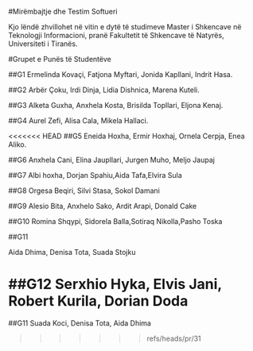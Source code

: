 #Mirëmbajtje dhe Testim Softueri

Kjo lëndë zhvillohet në vitin e dytë të studimeve Master i Shkencave në Teknologji Informacioni, pranë Fakultetit të Shkencave të Natyrës, Universiteti i Tiranës.

#Grupet e Punës të Studentëve


##G1
Ermelinda Kovaçi, Fatjona Myftari, Jonida Kapllani, Indrit Hasa.

##G2
Arbër Çoku, Irdi Dinja, Lidia Dishnica, Marena Kuteli.

##G3
Alketa Guxha, Anxhela Kosta, Brisilda Topllari, Eljona Kenaj.

##G4
Aurel Zefi, Alisa Cala, Mikela Hallaci.

<<<<<<< HEAD
##G5
Eneida Hoxha, Ermir Hoxhaj, Ornela Cerpja, Enea Aliko.

##G6
Anxhela Cani, Elina Jaupllari, Jurgen Muho, Meljo Jaupaj

##G7
Albi hoxha, Dorjan Spahiu,Aida Tafa,Elvira Sula

##G8
Orgesa Beqiri, Silvi Stasa, Sokol Damani

##G9
Alesio Bita, Anxhelo Sako, Ardit Arapi, Donald Cake

##G10
Romina Shqypi, Sidorela Balla,Sotiraq Nikolla,Pasho Toska

##G11

Aida Dhima, Denisa Tota, Suada Stojku

##G12
Serxhio Hyka, Elvis Jani, Robert Kurila, Dorian Doda
=======
##G11
Suada Koci, Denisa Tota, Aida Dhima
>>>>>>> refs/heads/pr/31
